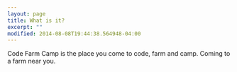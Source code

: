 ```yaml
---
layout: page
title: What is it?
excerpt: ""
modified: 2014-08-08T19:44:38.564948-04:00
---
```


Code Farm Camp is the place you come to code, farm and camp. Coming to a farm near you.